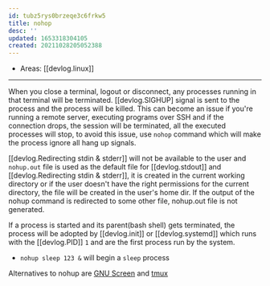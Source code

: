 ```yaml
---
id: tubz5rys0brzeqe3c6frkw5
title: nohop
desc: ''
updated: 1653318304105
created: 20211028205052388
---
```


- Areas: [[devlog.linux]]

---

When you close a terminal, logout or disconnect, any processes running in that terminal will be terminated. [[devlog.SIGHUP] signal is sent to the process and the process will be killed. This can become an issue if you're running a remote server, executing programs over SSH and if the connection drops, the session will be terminated, all the executed processes will stop, to avoid this issue, use `nohop` command which will make the process ignore all hang up signals.

[[devlog.Redirecting stdin & stderr]] will not be available to the user and `nohup.out` file is used as the default file for [[devlog.stdout]] and [[devlog.Redirecting stdin & stderr]], it is created in the current working directory or if the user doesn't have the right permissions for the current directory, the file will be created in the user's home dir. If the output of the nohup command is redirected to some other file, nohup.out file is not generated.

If a process is started and its parent(bash shell) gets terminated, the process will be adopted by [[devlog.init]] or [[devlog.systemd]] which runs with the [[devlog.PID]] `1` and are the first process run by the system.

- `nohup sleep 123 &` will begin a `sleep` process

Alternatives to nohup are [GNU Screen](https://www.gnu.org/software/screen/) and [tmux](https://github.com/tmux/tmux)
